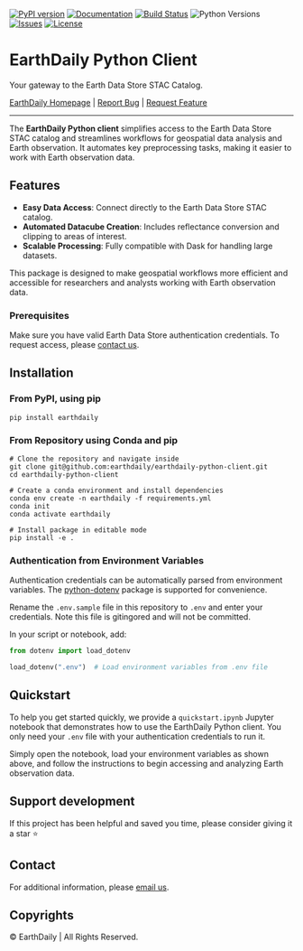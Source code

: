 [![PyPI version](https://badge.fury.io/py/earthdaily.svg)](https://badge.fury.io/py/earthdaily)
[![Documentation](https://img.shields.io/badge/Documentation-Online-brightgreen.svg)](https://earthdaily.github.io/earthdaily-python-client/)
[![Build Status](https://github.com/earthdaily/earthdaily-python-client/actions/workflows/pytest-prod.yaml/badge.svg)](https://github.com/earthdaily/earthdaily-python-client/actions)
![Python Versions](https://img.shields.io/badge/Python-3.10%20|%203.11%20|%203.12-blue)
[![Issues](https://img.shields.io/github/issues/earthdaily/earthdaily-python-client.svg)](https://github.com/earthdaily/earthdaily-python-client/issues)
[![License](https://img.shields.io/badge/license-MIT-blue)](#license)

# EarthDaily Python Client

Your gateway to the Earth Data Store STAC Catalog.

[EarthDaily Homepage](https://earthdaily.com) |
[Report Bug](https://github.com/earthdaily/earthdaily-python-client/issues) |
[Request Feature](https://github.com/earthdaily/earthdaily-python-client/issues)

---

The **EarthDaily Python client** simplifies access to the Earth Data Store STAC catalog and streamlines workflows for geospatial data analysis and Earth observation. It automates key preprocessing tasks, making it easier to work with Earth observation data.

## Features

- **Easy Data Access**: Connect directly to the Earth Data Store STAC catalog.
- **Automated Datacube Creation**: Includes reflectance conversion and clipping to areas of interest.
- **Scalable Processing**: Fully compatible with Dask for handling large datasets.

This package is designed to make geospatial workflows more efficient and accessible for researchers and analysts working with Earth observation data.

### Prerequisites

Make sure you have valid Earth Data Store authentication credentials. To request access, please [contact us](mailto:sales@earthdailyagro.com).


## Installation

### From PyPI, using pip

`pip install earthdaily`

### From Repository using Conda and pip

```console
# Clone the repository and navigate inside
git clone git@github.com:earthdaily/earthdaily-python-client.git
cd earthdaily-python-client

# Create a conda environment and install dependencies
conda env create -n earthdaily -f requirements.yml
conda init
conda activate earthdaily

# Install package in editable mode
pip install -e .
```

### Authentication from Environment Variables

Authentication credentials can be automatically parsed from environment variables.
The [python-dotenv](https://github.com/theskumar/python-dotenv) package is supported for convenience.

Rename the `.env.sample` file in this repository to `.env` and enter your credentials. Note this file is gitingored and will not be committed.

In your script or notebook, add:

```python
from dotenv import load_dotenv

load_dotenv(".env")  # Load environment variables from .env file
```

## Quickstart
To help you get started quickly, we provide a `quickstart.ipynb` Jupyter notebook that demonstrates how to use the EarthDaily Python client. You only need your `.env` file with your authentication credentials to run it. 

Simply open the notebook, load your environment variables as shown above, and follow the instructions to begin accessing and analyzing Earth observation data.

## Support development

If this project has been helpful and saved you time, please consider giving it a star ⭐


## Contact

For additional information, please [email us](mailto:sales@earthdailyagro.com).


## Copyrights

© EarthDaily | All Rights Reserved.
